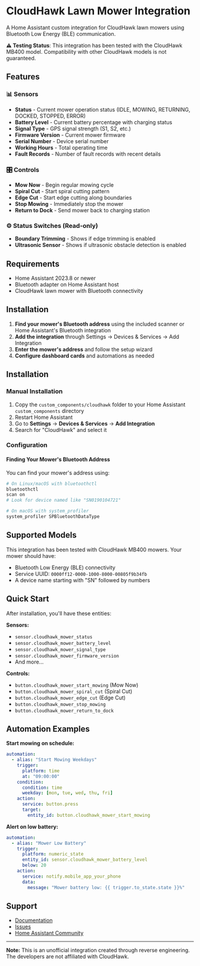 # CloudHawk Lawn Mower Integration

A Home Assistant custom integration for CloudHawk lawn mowers using Bluetooth Low Energy (BLE) communication.

**⚠️ Testing Status**: This integration has been tested with the CloudHawk MB400 model. Compatibility with other CloudHawk models is not guaranteed.

## Features

### 📊 Sensors
- **Status** - Current mower operation status (IDLE, MOWING, RETURNING, DOCKED, STOPPED, ERROR)
- **Battery Level** - Current battery percentage with charging status
- **Signal Type** - GPS signal strength (S1, S2, etc.)
- **Firmware Version** - Current mower firmware
- **Serial Number** - Device serial number
- **Working Hours** - Total operating time
- **Fault Records** - Number of fault records with recent details

### 🎛️ Controls
- **Mow Now** - Begin regular mowing cycle
- **Spiral Cut** - Start spiral cutting pattern
- **Edge Cut** - Start edge cutting along boundaries
- **Stop Mowing** - Immediately stop the mower
- **Return to Dock** - Send mower back to charging station

### ⚙️ Status Switches (Read-only)
- **Boundary Trimming** - Shows if edge trimming is enabled
- **Ultrasonic Sensor** - Shows if ultrasonic obstacle detection is enabled

## Requirements

- Home Assistant 2023.8 or newer
- Bluetooth adapter on Home Assistant host
- CloudHawk lawn mower with Bluetooth connectivity

## Installation

1. **Find your mower's Bluetooth address** using the included scanner or Home Assistant's Bluetooth integration
2. **Add the integration** through Settings → Devices & Services → Add Integration
3. **Enter the mower's address** and follow the setup wizard
4. **Configure dashboard cards** and automations as needed

## Installation

### Manual Installation

1. Copy the `custom_components/cloudhawk` folder to your Home Assistant `custom_components` directory
2. Restart Home Assistant
3. Go to **Settings** → **Devices & Services** → **Add Integration**
4. Search for "CloudHawk" and select it

### Configuration

#### Finding Your Mower's Bluetooth Address

You can find your mower's address using:

```bash
# On Linux/macOS with bluetoothctl
bluetoothctl
scan on
# Look for device named like "SN0190104721"

# On macOS with system_profiler
system_profiler SPBluetoothDataType
```

## Supported Models

This integration has been tested with CloudHawk MB400 mowers. Your mower should have:

- Bluetooth Low Energy (BLE) connectivity
- Service UUID: `0000ff12-0000-1000-8000-00805f9b34fb`
- A device name starting with "SN" followed by numbers

## Quick Start

After installation, you'll have these entities:

**Sensors:**
- `sensor.cloudhawk_mower_status`
- `sensor.cloudhawk_mower_battery_level`
- `sensor.cloudhawk_mower_signal_type`
- `sensor.cloudhawk_mower_firmware_version`
- And more...

**Controls:**
- `button.cloudhawk_mower_start_mowing` (Mow Now)
- `button.cloudhawk_mower_spiral_cut` (Spiral Cut)
- `button.cloudhawk_mower_edge_cut` (Edge Cut)
- `button.cloudhawk_mower_stop_mowing`
- `button.cloudhawk_mower_return_to_dock`

## Automation Examples

**Start mowing on schedule:**
```yaml
automation:
  - alias: "Start Mowing Weekdays"
    trigger:
      platform: time
      at: "09:00:00"
    condition:
      condition: time
      weekday: [mon, tue, wed, thu, fri]
    action:
      service: button.press
      target:
        entity_id: button.cloudhawk_mower_start_mowing
```

**Alert on low battery:**
```yaml
automation:
  - alias: "Mower Low Battery"
    trigger:
      platform: numeric_state
      entity_id: sensor.cloudhawk_mower_battery_level
      below: 20
    action:
      service: notify.mobile_app_your_phone
      data:
        message: "Mower battery low: {{ trigger.to_state.state }}%"
```

## Support

- [Documentation](https://github.com/your-username/cloudhawk-homeassistant)
- [Issues](https://github.com/your-username/cloudhawk-homeassistant/issues)
- [Home Assistant Community](https://community.home-assistant.io/)

---

**Note:** This is an unofficial integration created through reverse engineering. The developers are not affiliated with CloudHawk.
